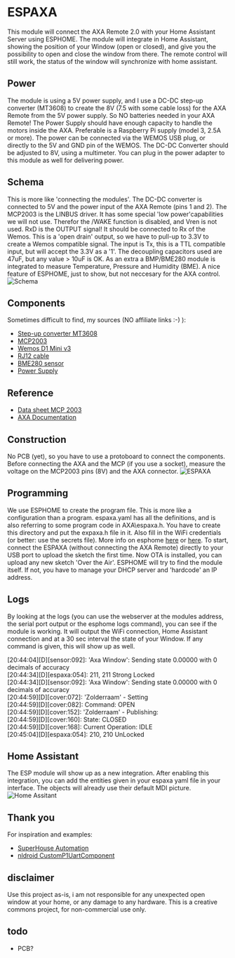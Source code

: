 # ESPAXA
This module will connect the AXA Remote 2.0 with your Home Assistant Server using ESPHOME. The module will integrate in Home Assistant, showing the position of your Window (open or closed), and give you the possibility to open and close the window from there. The remote control will still work, the status of the window will synchronize with home assistant.

## Power
The module is using a 5V power supply, and I use a DC-DC step-up converter (MT3608) to create the 8V (7.5 with some cable loss) for the AXA Remote from the 5V power supply. So NO batteries needed in your AXA Remote! The Power Supply should have enough capacity to handle the motors inside the AXA. Preferable is a Raspberry Pi supply (model 3, 2.5A or more). The power can be connected via the WEMOS USB plug, or directly to the 5V and GND pin of the WEMOS. The DC-DC Converter should be adjusted to 8V, using a multimeter. You can plug in the power adapter to this module as well for delivering power.
## Schema
This is more like 'connecting the modules'. The DC-DC converter is connected to 5V and the power input of the AXA Remote (pins 1 and 2). The MCP2003 is the LINBUS driver. It has some special 'low power'capabilities we will not use. Therefor the /WAKE function is disabled, and Vren is not used. RxD is the OUTPUT signal! It should be connected to Rx of the Wemos. This is a 'open drain' output, so we have to pull-up to 3.3V to create a Wemos compatible signal. The input is Tx, this is a TTL compatible input, but will accept the 3.3V as a '1'. The decoupling capacitors used are 47uF, but any value > 10uF is OK. As an extra a BMP/BME280 module is integrated to measure Temperature, Pressure and Humidity (BME). A nice feature of ESPHOME, just to show, but not neccesary for the AXA control.
![Schema](https://raw.githubusercontent.com/galagaking/espaxa/master/docs/Schematic_ESP_AXA_2020-08-26_21-20-54.png)
## Components
Sometimes difficult to find, my sources (NO affiliate links :-) ):
- [Step-up converter MT3608](https://www.tinytronics.nl/shop/nl/spanning-converters/step-up/dc-dc-verstelbare-step-up-boost-converter-mt3608-2a)
- [MCP2003](http://www.okaphone.com/artikel.asp?id=485422)
- [Wemos D1 Mini v3](https://www.tinytronics.nl/shop/nl/communicatie/wi-fi/wemos-d1-mini-v2-esp8266-12f-ch340)
- [RJ12 cable](https://www.tinytronics.nl/shop/nl/kabels/adapters/rj12-naar-6-pins-dupont-jumper-adapter)
- [BME280 sensor](https://www.tinytronics.nl/shop/nl/sensoren/temperatuur-lucht-vochtigheid/bme280-digitale-barometer-druk-en-vochtigheid-sensor-module)
- [Power Supply](https://www.tinytronics.nl/shop/nl/raspberry-pi/voedingen/raspberry-pi-micro-usb-voeding-5.1v-2.5a-zwart-t6716dv)

## Reference
- [Data sheet MCP 2003](http://ww1.microchip.com/downloads/en/devicedoc/22230a.pdf)
- [AXA Documentation](http://files.domoticaforum.eu/uploads/Axa/AXA%20Remote%202%20domotica%20English%202012nov_V2.pdf)

## Construction
No PCB (yet), so you have to use a protoboard to connect the components. Before connecting the AXA and the MCP (if you use a socket), measure the voltage on the MCP2003 pins (8V) and the AXA connector.
![ESPAXA](https://raw.githubusercontent.com/galagaking/espaxa/master/docs/espaxa.png)
## Programming
We use ESPHOME to create the program file. This is more like a configuration than a program. espaxa.yaml has all the definitions, and is also referring to some program code in AXA\espaxa.h. You have to create this directory and put the expaxa.h file in it. Also fill in the WiFi credentials (or better: use the secrets file). More info on esphome
[here](https://esphome.io/) or [here](https://www.galagaking.org/2019/11/05/esphome-workshop/). To start, connect the ESPAXA (without connecting the AXA Remote) directly to your USB port to upload the sketch the first time. Now OTA is installed, you can upload any new sketch 'Over the Air'. ESPHOME will try to find the module itself. If not, you have to manage your DHCP server and 'hardcode' an IP address.
## Logs
By looking at the logs (you can use the webserver at the modules address, the serial port output or the esphome logs command), you can see if the module is working. It will output the WiFi connection, Home Assistant connection and at a 30 sec interval the state of your Window. If any command is given, this will show up as well.

[20:44:04][D][sensor:092]: 'Axa Window': Sending state 0.00000  with 0 decimals of accuracy <BR>
[20:44:34][D][espaxa:054]: 211, 211 Strong Locked <BR>
[20:44:34][D][sensor:092]: 'Axa Window': Sending state 0.00000  with 0 decimals of accuracy <BR>
[20:44:59][D][cover:072]: 'Zolderraam' - Setting <BR>
[20:44:59][D][cover:082]:   Command: OPEN <BR>
[20:44:59][D][cover:152]: 'Zolderraam' - Publishing: <BR>
[20:44:59][D][cover:160]:   State: CLOSED <BR>
[20:44:59][D][cover:168]:   Current Operation: IDLE <BR>
[20:45:04][D][espaxa:054]: 210, 210 UnLocked <BR>

## Home Assistant
The ESP module will show up as a new integration. After enabling this integration, you can add the entities given in your espaxa yaml file in your interface. The objects will already use their default MDI picture.
![Home Assitant](https://raw.githubusercontent.com/galagaking/espaxa/master/docs/2020-08-25_22-39-03.png)

## Thank you
For inspiration and examples:
- [SuperHouse Automation](https://github.com/SuperHouse/)
- [nldroid CustomP1UartComponent](https://github.com/nldroid/CustomP1UartComponent)

## disclaimer
Use this project as-is, i am not responsible for any unexpected open window at your home, or any damage to any hardware. This is a creative commons project, for non-commercial use only.

## todo

- PCB?


